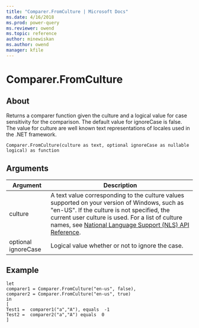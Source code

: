 ```yaml
---
title: "Comparer.FromCulture | Microsoft Docs"
ms.date: 4/16/2018
ms.prod: power-query
ms.reviewer: owend
ms.topic: reference
author: minewiskan
ms.author: owend
manager: kfile
---
```

# Comparer.FromCulture

  
## About  
Returns a comparer function given the culture and a logical value for case sensitivity for the comparison. The default value for ignoreCase is false. The value for culture are well known text representations of locales used in the .NET framework.  
  
```  
Comparer.FromCulture(culture as text, optional ignoreCase as nullable logical) as function  
```  
  
## Arguments  
  
|Argument|Description|  
|------------|---------------|  
|culture|A text value corresponding to the culture values supported on your version of Windows, such as "en-US". If the culture is not specified, the current user culture is used. For a list of culture names, see [National Language Support (NLS) API Reference](http://msdn.microsoft.com/en-us/goglobal/bb896001.aspx).|  
|optional ignoreCase|Logical value whether or not to ignore the case.|  
  
## Example  
  
```  
let  
comparer1 = Comparer.FromCulture("en-us", false),  
comparer2 = Comparer.FromCulture("en-us", true)      
in       
[         
Test1 =  comparer1("a","A"), equals  -1   
Test2 =  comparer2("a","A") equals  0    
]  
```  
